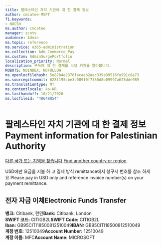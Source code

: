 ```yaml
---
title: 팔레스타인 자치 기관에 대 한 결제 정보
author: cmcatee-MSFT
f1.keywords:
- NOCSH
ms.author: cmcatee
manager: scotv
audience: Admin
ms.topic: reference
ms.service: o365-administration
ms.collection: Adm_Commerce_Pay
ms.custom: AdminSurgePortfolio
localization_priority: Normal
description: 구독에 대 한 결제를 보낼 위치를 알아봅니다.
ROBOTS: NOINDEX, NOFOLLOW
ms.openlocfilehash: 5e87b4e2378facaeb2aec339a99516fa991c6a73
ms.sourcegitcommit: 628f195cbe3c00910f7350d8b09997a675dde989
ms.translationtype: MT
ms.contentlocale: ko-KR
ms.lasthandoff: 10/21/2020
ms.locfileid: "48648854"
---
```

# <a name="payment-information-for-palestinian-authority"></a><span data-ttu-id="fb3d4-103">팔레스타인 자치 기관에 대 한 결제 정보</span><span class="sxs-lookup"><span data-stu-id="fb3d4-103">Payment information for Palestinian Authority</span></span>

<span data-ttu-id="fb3d4-104">[다른 국가 또는 지역을 찾습니다](../billing-and-payments/pay-for-your-subscription.md).</span><span class="sxs-lookup"><span data-stu-id="fb3d4-104">[Find another country or region](../billing-and-payments/pay-for-your-subscription.md).</span></span>

<span data-ttu-id="fb3d4-105">USD에만 요금을 지불 하 고 결제 방식 remittance에서 청구서 번호를 참조 하세요.</span><span class="sxs-lookup"><span data-stu-id="fb3d4-105">Please pay in USD only and reference invoice number(s) on your payment remittance.</span></span>

## <a name="electronic-funds-transfer"></a><span data-ttu-id="fb3d4-106">전자 자금 이체</span><span class="sxs-lookup"><span data-stu-id="fb3d4-106">Electronic Funds Transfer</span></span>

<span data-ttu-id="fb3d4-107">**뱅크:** Citibank, 런던</span><span class="sxs-lookup"><span data-stu-id="fb3d4-107">**Bank:** Citibank, London</span></span>  
<span data-ttu-id="fb3d4-108">**SWIFT 코드:** CITIGB2L</span><span class="sxs-lookup"><span data-stu-id="fb3d4-108">**SWIFT Code:** CITIGB2L</span></span>  
<span data-ttu-id="fb3d4-109">**Iban:** GB95CITI18500812510049</span><span class="sxs-lookup"><span data-stu-id="fb3d4-109">**IBAN:** GB95CITI18500812510049</span></span>  
<span data-ttu-id="fb3d4-110">**계정 번호:** 12510049</span><span class="sxs-lookup"><span data-stu-id="fb3d4-110">**Account Number:** 12510049</span></span>  
<span data-ttu-id="fb3d4-111">**계정 이름:** MFC</span><span class="sxs-lookup"><span data-stu-id="fb3d4-111">**Account Name:** MICROSOFT</span></span>  